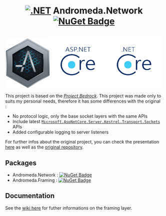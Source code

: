 # <p align="center"> [![.NET](https://github.com/thenameless314159/Andromeda.Network/actions/workflows/dotnet.yml/badge.svg)](https://github.com/thenameless314159/Andromeda.Network/actions/workflows/dotnet.yml) Andromeda.Network [![NuGet Badge](https://buildstats.info/nuget/Andromeda.Network)](https://www.nuget.org/packages/Andromeda.Network/) </p>

<div style="text-align:center"><p align="center"><img src="https://raw.githubusercontent.com/thenameless314159/Andromeda.ServiceRegistration/master/andromeda_icon2.png?token=AFMTCCLAUUAALOP5UR4TWWC6JQ6Y6" width="140" height="158"><img src="https://raw.githubusercontent.com/thenameless314159/Andromeda.ServiceRegistration/master/ASP.NET-Core-Logo_2colors_Square_RGB.png?token=AFMTCCNPNVM6MBG7AF6E75K6JQTHI" width="180" height="168"><img src="https://raw.githubusercontent.com/thenameless314159/Andromeda.ServiceRegistration/master/NET-Core-Logo_2colors_Square_RGB.png?token=AFMTCCNORD45RRHKSS456HK6JQTJU" width="180" height="168"></p></div>

This project is based on the [*Project Bedrock*](https://github.com/aspnet/AspNetCore/issues/4772). This project was made only to suits my personal needs, therefore it has some differences with the original :

- No  protocol logic, only the base socket layers with the same APIs
- Include latest [`Microsoft.AspNetCore.Server.Kestrel.Transport.Sockets`](https://github.com/dotnet/aspnetcore/tree/main/src/Servers/Kestrel/Transport.Sockets/src) APIs
- Added configurable logging to server listeners

For further infos about the original project, you can check the presentation [here](https://speakerdeck.com/davidfowl/project-bedrock) as well as the [original repository](https://github.com/davidfowl/BedrockFramework).

## Packages

- Andromeda.Network : [![NuGet Badge](https://buildstats.info/nuget/Andromeda.Network)](https://www.nuget.org/packages/Andromeda.Network/)
- Andromeda.Framing : [![NuGet Badge](https://buildstats.info/nuget/Andromeda.Network.Framing)](https://www.nuget.org/packages/Andromeda.Network.Framing/)

## Documentation

See the [wiki here](https://github.com/thenameless314159/Andromeda.Network/wiki) for futher informations on the framing layer.
